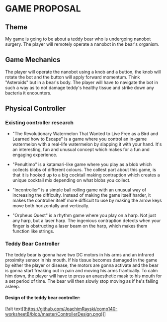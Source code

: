 # GAME PROPOSAL

## Theme
My game is going to be about a teddy bear who is undergoing nanobot surgery. The player will remotely operate a nanobot in the bear's organism. 

## Game Mechanics
The player will operate the nanobot using a knob and a button, the knob will rotate the bot and the button will apply forward momentum. Think "Asteroids" but in a bear's body. The player will have to navigate the bot in such a way as to not damage teddy's healthy tissue and strike down any bacteria it encounters.

## Physical Controller

### Existing controller research
- "The Revolutionary Watermelon That Wanted to Live Free as a Bird and Learned how to Escape" is a game where you control an in-game watermelon with a real-life watermelon by slapping it with your hand. It's an interesting, fun and unusual concept which makes for a fun and engaging experience.

- "Penultimo" is a katamari-like game where you play as a blob which collects blobs of different colours. The collest part about this game, is that it is hooked up to a big cocktail making contraption which creates a unique cocktail mix depending on what blobs you collect.

- "Incontroller" is a simple ball rolling game with an unusual way of increasing the difficulty. Instead of making the game itself harder, it makes the controller itself more difficult to use by making the arrow keys move both horizontally and vertically.

- "Orpheus Quest" is a rhythm game where you play on a harp. Not just any harp, but a laser harp. The ingenious contraption detects when your finger is obstructing a laser beam on the harp, which makes them function like strings.

### Teddy Bear Controller
The teddy bear is gonna have two DC motors in his arms and an infrared proximity sensor in his mouth. If his tissue becomes damaged in the game by either the player or disease, the motors are gonna activate and the bear is gonna start freaking out in pain and moving his arms frantically. To calm him down, the player will have to press an anaesthetic mask to his mouth for a set period of time. The bear will then slowly stop moving as if he's falling asleep.

#### Design of the teddy bear controller:
[!alt text[(https://github.com/JoachimRayski/comp140-worksheetB/blob/master/ControllerDesign.png)]]
